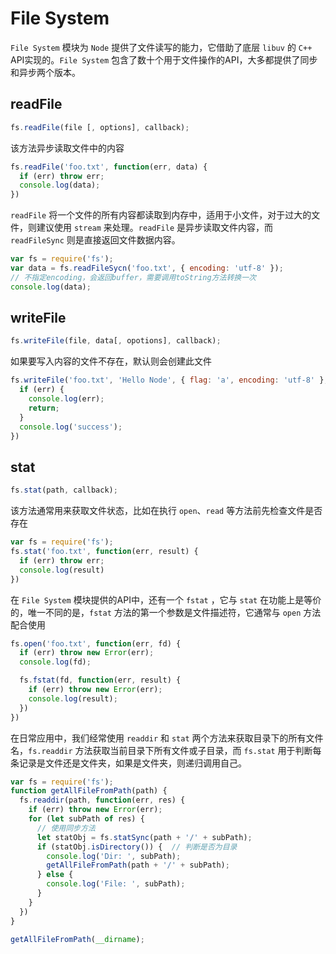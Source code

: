 # File System

`File System` 模块为 `Node` 提供了文件读写的能力，它借助了底层 `libuv` 的 `C++` API实现的。`File System` 包含了数十个用于文件操作的API，大多都提供了同步和异步两个版本。

## readFile

```js
fs.readFile(file [, options], callback);
```

该方法异步读取文件中的内容

```js
fs.readFile('foo.txt', function(err, data) {
  if (err) throw err;
  console.log(data);
})
```

`readFile` 将一个文件的所有内容都读取到内存中，适用于小文件，对于过大的文件，则建议使用 `stream` 来处理。`readFile` 是异步读取文件内容，而 `readFileSync` 则是直接返回文件数据内容。

```js
var fs = require('fs');
var data = fs.readFileSycn('foo.txt', { encoding: 'utf-8' }); 
// 不指定encoding，会返回buffer，需要调用toString方法转换一次
console.log(data);
```

## writeFile

```js
fs.writeFile(file, data[, opotions], callback);
```

如果要写入内容的文件不存在，默认则会创建此文件

```js
fs.writeFile('foo.txt', 'Hello Node', { flag: 'a', encoding: 'utf-8' }, function(err) {
  if (err) {
    console.log(err);
    return;
  }
  console.log('success');
})
```

## stat

```js
fs.stat(path, callback);
```

该方法通常用来获取文件状态，比如在执行 `open`、`read` 等方法前先检查文件是否存在

```js
var fs = require('fs');
fs.stat('foo.txt', function(err, result) {
  if (err) throw err;
  console.log(result)
})
```

在 `File System` 模块提供的API中，还有一个 `fstat` ，它与 `stat` 在功能上是等价的，唯一不同的是，`fstat` 方法的第一个参数是文件描述符，它通常与 `open` 方法配合使用

```js
fs.open('foo.txt', function(err, fd) {
  if (err) throw new Error(err);
  console.log(fd);

  fs.fstat(fd, function(err, result) {
    if (err) throw new Error(err);
    console.log(result);
  })
})
```

在日常应用中，我们经常使用 `readdir` 和 `stat` 两个方法来获取目录下的所有文件名，`fs.readdir` 方法获取当前目录下所有文件或子目录，而 `fs.stat` 用于判断每条记录是文件还是文件夹，如果是文件夹，则递归调用自己。

```js
var fs = require('fs');
function getAllFileFromPath(path) {
  fs.readdir(path, function(err, res) {
    if (err) throw new Error(err);
    for (let subPath of res) {
      // 使用同步方法
      let statObj = fs.statSync(path + '/' + subPath);
      if (statObj.isDirectory()) {  // 判断是否为目录
        console.log('Dir: ', subPath);
        getAllFileFromPath(path + '/' + subPath);
      } else {
        console.log('File: ', subPath);
      }
    }
  })
}

getAllFileFromPath(__dirname);
```
